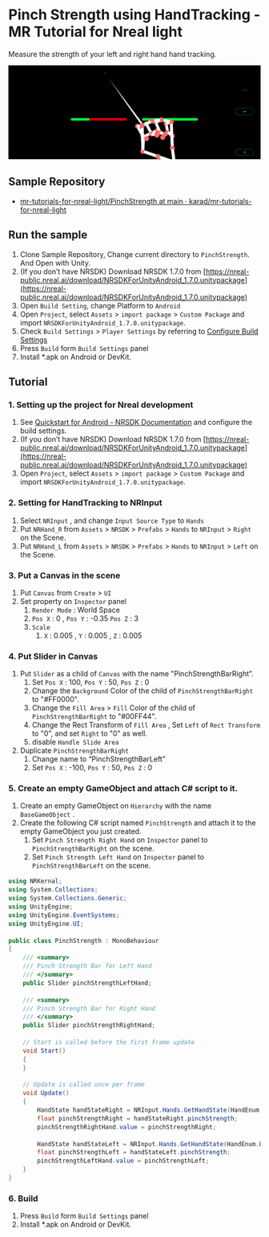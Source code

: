 # Pinch Strength using HandTracking - MR Tutorial for Nreal light

Measure the strength of your left and right hand hand tracking.

![](Assets/PinchStrength.png)

## Sample Repository

- [mr\-tutorials\-for\-nreal\-light/PinchStrength at main · karad/mr\-tutorials\-for\-nreal\-light](https://github.com/karad/mr-tutorials-for-nreal-light/tree/main/PinchStrength)

## Run the sample

1. Clone Sample Repository, Change current directory to `PinchStrength`. And Open with Unity.
2. (If you don’t have NRSDK) Download NRSDK 1.7.0 from [https://nreal-public.nreal.ai/download/NRSDKForUnityAndroid_1.7.0.unitypackage](https://nreal-public.nreal.ai/download/NRSDKForUnityAndroid_1.7.0.unitypackage)
3. Open `Build Setting`, change Platform to `Android`
4. Open `Project`, select `Assets` > `import package` > `Custom Package` and import `NRSDKForUnityAndroid_1.7.0.unitypackage`.
5. Check `Build Settings` > `Player Settings` by referring to [Configure Build Settings](https://nreal.gitbook.io/nrsdk-documentation/discover/quickstart-for-android#configure-build-settings)
6. Press `Build` form `Build Settings` panel
7. Install *.apk on Android or DevKit.

## Tutorial

### 1. Setting up the project for Nreal development

1. See [Quickstart for Android - NRSDK Documentation](https://nreal.gitbook.io/nrsdk-documentation/discover/quickstart-for-android#configure-build-settings) and configure the build settings.
2. (If you don’t have NRSDK) Download NRSDK 1.7.0 from [https://nreal-public.nreal.ai/download/NRSDKForUnityAndroid_1.7.0.unitypackage](https://nreal-public.nreal.ai/download/NRSDKForUnityAndroid_1.7.0.unitypackage)
3. Open `Project`, select `Assets` > `import package` > `Custom Package` and import `NRSDKForUnityAndroid_1.7.0.unitypackage`.

### 2. Setting for HandTracking to NRInput

1. Select `NRInput` , and change `Input Source Type` to `Hands`
2. Put `NRHand_R` from `Assets` > `NRSDK` > `Prefabs` > `Hands` to `NRInput` > `Right` on the Scene.
3. Put `NRHand_L` from `Assets` > `NRSDK` > `Prefabs` > `Hands` to `NRInput` > `Left` on the Scene.

### 3. Put a Canvas in the scene

1. Put `Canvas` from `Create` > `UI`
2. Set property on `Inspector` panel
    1. `Render Mode` : World Space
    2. `Pos X` : 0 , `Pos Y` : -0.35 `Pos Z` : 3
    3. `Scale`
        1. `X` : 0.005 , `Y` : 0.005 , `Z` : 0.005

### 4. Put Slider in Canvas

1. Put `Slider` as a child of `Canvas` with the name "PinchStrengthBarRight”.
    1. Set `Pos X` : 100, `Pos Y` : 50, `Pos Z` : 0
    2. Change the `Background` Color of the child of `PinchStrengthBarRight` to "#FF0000".
    3. Change the `Fill Area` > `Fill` Color of the child of `PinchStrengthBarRight` to "#00FF44".
    4. Change the Rect Transform of `Fill Area` , Set `Left` of `Rect Transform` to "0", and set `Right` to "0" as well.
    5. disable `Handle Slide Area` 
2. Duplicate `PinchStrengthBarRight`
    1. Change name to “PinchStrengthBarLeft”
    2. Set `Pos X` : -100, `Pos Y` : 50, `Pos Z` : 0

### 5. Create an empty GameObject and attach C# script to it.

1. Create an empty GameObject on `Hierarchy` with the name `BaseGameObject` .
2. Create the following C# script named `PinchStrength` and attach it to the empty GameObject you just created.
    1. Set `Pinch Strength Right Hand` on `Inspector` panel to `PinchStrengthBarRight` on the scene.
    2. Set `Pinch Strength Left Hand` on `Inspector` panel to `PinchStrengthBarLeft` on the scene.

```csharp
using NRKernal;
using System.Collections;
using System.Collections.Generic;
using UnityEngine;
using UnityEngine.EventSystems;
using UnityEngine.UI;

public class PinchStrength : MonoBehaviour
{
    /// <summary>
    /// Pinch Strength Bar for Left Hand
    /// </summary>
    public Slider pinchStrengthLeftHand;

    /// <summary>
    /// Pinch Strength Bar for Right Hand
    /// </summary>
    public Slider pinchStrengthRightHand;

    // Start is called before the first frame update
    void Start()
    {
    }

    // Update is called once per frame
    void Update()
    {
        HandState handStateRight = NRInput.Hands.GetHandState(HandEnum.RightHand);
        float pinchStrengthRight = handStateRight.pinchStrength;
        pinchStrengthRightHand.value = pinchStrengthRight;

        HandState handStateLeft = NRInput.Hands.GetHandState(HandEnum.LeftHand);
        float pinchStrengthLeft = handStateLeft.pinchStrength;
        pinchStrengthLeftHand.value = pinchStrengthLeft;
    }
}
```

### 6. Build

1. Press `Build` form `Build Settings` panel
2. Install *.apk on Android or DevKit.